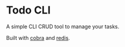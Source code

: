 # Todo CLI

A simple CLI CRUD tool to manage your tasks.

Built with [cobra](github.com/spf13/cobra) and [redis](github.com/go-redis/redis).
